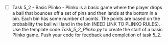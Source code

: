 
- [ ] Task 5_2 - Basic Plinko - Plinko is a basic game where the player drops a ball that bounces off a set of pins and then lands at the bottom in a bin.  Each bin has some number of points.  The points are based on the probability the ball will land in the bin (NEED LINK TO PLINKO RULES).  Use the template code *Task_5_2_Plinko.py* to create the start of a basic Plinko game.  Push your code for feedback and completion of task 5_2.